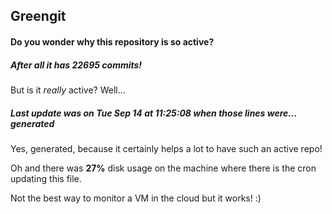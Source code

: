 ## Greengit

#### Do you wonder why this repository is so active?

##### After all it has 22695 commits!

But is it *really* active? Well...

##### Last update was on Tue Sep 14 at 11:25:08 when those lines were... generated

Yes, generated, because it certainly helps a lot to have such an active repo!

Oh and there was **27%** disk usage on the machine
where there is the cron updating this file.

Not the best way to monitor a VM in the cloud but it works! :)
